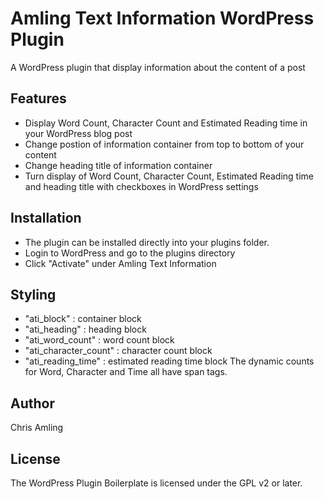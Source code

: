 # Amling Text Information WordPress Plugin

A WordPress plugin that display information about the content of a post

## Features

* Display Word Count, Character Count and Estimated Reading time in your WordPress blog post
* Change postion of information container from top to bottom of your content
* Change heading title of information container
* Turn display of Word Count, Character Count, Estimated Reading time and heading title with checkboxes in WordPress settings

## Installation

* The plugin can be installed directly into your plugins folder.
* Login to WordPress and go to the plugins directory
* Click "Activate" under Amling Text Information

## Styling
* "ati_block" : container block
* "ati_heading" : heading block
* "ati_word_count" : word count block
* "ati_character_count" : character count block
* "ati_reading_time" : estimated reading time block
The dynamic counts for Word, Character and Time all have span tags.

## Author
Chris Amling

## License

The WordPress Plugin Boilerplate is licensed under the GPL v2 or later.